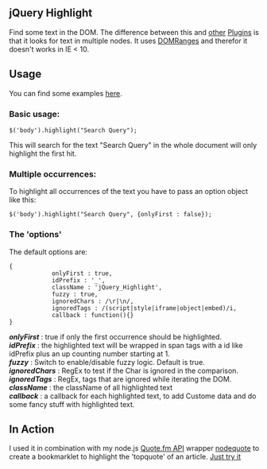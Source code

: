 jQuery Highlight 
----------------

Find some text in the DOM. The difference between this and [other](http://www.gotoquiz.com/web-coding/programming/javascript/highlight-words-in-text-with-jquery/) [Plugins](http://johannburkard.de/blog/programming/javascript/highlight-javascript-text-higlighting-jquery-plugin.html) is that it looks for text in multiple nodes. It uses [DOMRanges](http://www.w3.org/TR/DOM-Level-2-Traversal-Range/ranges.html) and therefor it doesn't works in IE < 10.

## Usage ##

You can find some examples [here](http://fweinb.github.com/jqueryhighlight/).


### Basic usage: ###

```
$('body').highlight("Search Query");
```

This will search for the text "Search Query" in the whole document will only highlight the first hit. 


### Multiple occurrences: ###

To highlight all occurrences of the text you have to pass an option object like this:

```
$('body').highlight("Search Query", {onlyFirst : false});
```

### The 'options' ###

The default options are:

```
{
			onlyFirst : true, 
			idPrefix : '_',
			className : 'jQuery_Highlight',
			fuzzy : true,
			ignoredChars : /\r|\n/,
			ignoredTags : /(script|style|iframe|object|embed)/i,
			callback : function(){}
}
```

**_onlyFirst_** : true if only the first occurrence should be highlighted.  
**_idPrefix_** : the highlighted text will be wrapped in span tags with a id like idPrefix plus an up counting number starting at 1.  
**_fuzzy_** : Switch to enable/disable fuzzy logic. Default is true.  
**_ignoredChars_** : RegEx to test if the Char is ignored in the comparison.   
**_ignoredTags_** : RegEx, tags that are ignored while iterating the DOM.     
**_className_** : the className of all highlighted text  
**_callback_** : a callback for each highlighted text, to add Custome data and do some fancy stuff with highlighted text.   

## In Action ##

I used it in combination with my node.js [Quote.fm API](http://quote.fm/labs/) wrapper [nodequote](http://github.com/FWeinb/nodequote) to create a bookmarklet to highlight the 'topquote' of an article. [Just try it](http://quotefm.cloudno.de)


